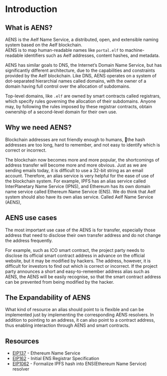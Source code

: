 # Introduction

## What is AENS?
AENS is the Aelf Name Service, a distributed, open, and extensible naming system based on the Aelf blockchain.  
AENS is to map human-readable names like `portal.elf` to machine-readable identifiers such as Aelf addresses, content hashes, and metadata.

AENS has similar goals to DNS, the Internet’s Domain Name Service, but has significantly different architecture, due to the capabilities and constraints provided by the Aelf blockchain. Like DNS, AENS operates on a system of dot-separated hierarchial names called domains, with the owner of a domain having full control over the allocation of subdomains.

Top-level domains, like `.elf` are owned by smart contracts called registrars, which specify rules governing the allocation of their subdomains. Anyone may, by following the rules imposed by these registrar contracts, obtain ownership of a second-level domain for their own use.

## Why we need AENS?
Blockchain addresses are not friendly enough to humans, the hash addresses are too long, hard to remember, and not easy to identify which is correct or incorrect.  

The blockchain now becomes more and more popular, the shortcomings of address transfer will become more and more obvious. Just as we are sending emails today, it is difficult to use a 32-bit string as an email account. Therefore, an alias service is very helpful for the ease of use of the blockchain system. For example, IPFS has an alias service called InterPlanetary Name Service (IPNS), and Ethereum has its own domain name service called Ethereum Name Service (ENS). We do think that Aelf system should also have its own alias service. Called Aelf Name Service (AENS),

## AENS use cases
The most important use case of the AENS is for transfer, especially those address that need to disclose their own transfer address and do not change the address frequently.

For example, such as ICO smart contract, the project party needs to disclose its official smart contract address in advance on the official website, but it may be modified by hackers. The address, however, it is difficult for investors to find out which is correct or incorrect. If the project party announces a short and easy-to-remember address alias such as AENS, the AENS will be easily recognise, so that the smart contract address can be prevented from being modified by the hacker.

## The Expandability of AENS
What kind of resource an alias should point to is flexible and can be implemented just by implementing the corresponding AENS resolvers. In addition to pointing to an address, it can also point to a contract address, thus enabling interaction through AENS and smart contracts.

## Resources
- [EIP137](https://github.com/ethereum/EIPs/blob/master/EIPS/eip-137.md) - Ethereum Name Service
- [EIP162](https://github.com/ethereum/EIPs/blob/master/EIPS/eip-162.md) - Initial ENS Registrar Specification
- [EIP1062](https://github.com/ethereum/EIPs/blob/master/EIPS/eip-1062.md) - Formalize IPFS hash into ENS(Ethereum Name Service) resolver
